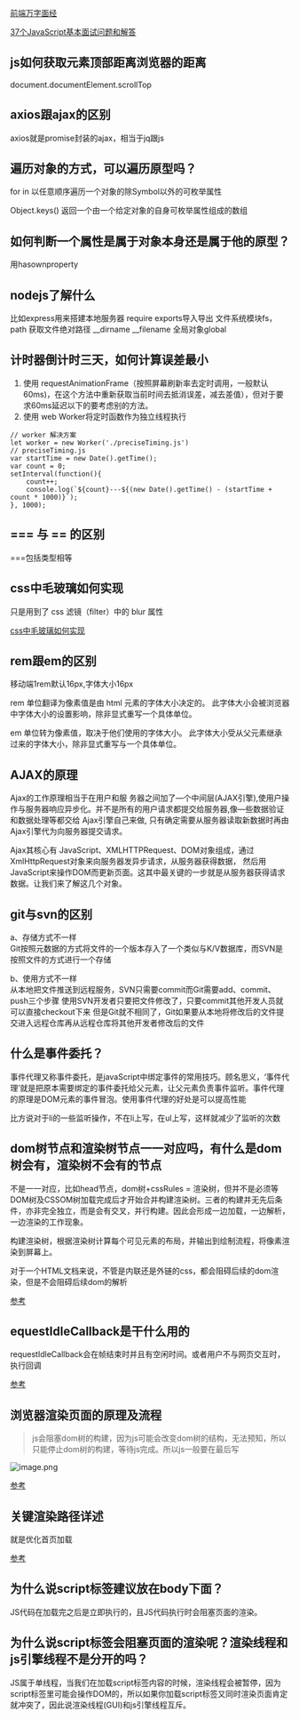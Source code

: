 
[前端万字面经](https://juejin.cn/post/6992767550543265829)

[37个JavaScript基本面试问题和解答](https://mp.weixin.qq.com/s/STRtbYjyPO7dQWRDtiQOlQ)
## js如何获取元素顶部距离浏览器的距离
document.documentElement.scrollTop

## axios跟ajax的区别
axios就是promise封装的ajax，相当于jq跟js

## 遍历对象的方式，可以遍历原型吗？
for in    以任意顺序遍历一个对象的除Symbol以外的可枚举属性

Object.keys() 返回一个由一个给定对象的自身可枚举属性组成的数组

## 如何判断一个属性是属于对象本身还是属于他的原型？
用hasownproperty

## nodejs了解什么
 比如express用来搭建本地服务器 require exports导入导出  文件系统模块fs，path 获取文件绝对路径 __dirname __filename 全局对象global

 ## 计时器倒计时三天，如何计算误差最小
1. 使用 requestAnimationFrame（按照屏幕刷新率去定时调用，一般默认60ms)，在这个方法中重新获取当前时间去抵消误差，减去差值），但对于要求60ms延迟以下的要考虑别的方法。
2. 使用 web Worker将定时函数作为独立线程执行
```
// worker 解决方案 
let worker = new Worker('./preciseTiming.js')
// preciseTiming.js
var startTime = new Date().getTime();
var count = 0;
setInterval(function(){
    count++;
    console.log(`${count}---${(new Date().getTime() - (startTime + count * 1000)}`);
}, 1000);
```

## === 与 == 的区别
===包括类型相等

## css中毛玻璃如何实现
只是用到了 css 滤镜（filter）中的 blur 属性

[css中毛玻璃如何实现](https://www.cnblogs.com/ivan5277/p/10007273.html)

## rem跟em的区别
移动端1rem默认16px,字体大小16px

rem 单位翻译为像素值是由 html 元素的字体大小决定的。 此字体大小会被浏览器中字体大小的设置影响，除非显式重写一个具体单位。

em 单位转为像素值，取决于他们使用的字体大小。 此字体大小受从父元素继承过来的字体大小，除非显式重写与一个具体单位。

## AJAX的原理
Ajax的工作原理相当于在用户和服 务器之间加了—个中间层(AJAX引擎),使用户操作与服务器响应异步化。并不是所有的用户请求都提交给服务器,像—些数据验证和数据处理等都交给 Ajax引擎自己来做, 只有确定需要从服务器读取新数据时再由Ajax引擎代为向服务器提交请求。

Ajax其核心有 JavaScript、XMLHTTPRequest、DOM对象组成，通过XmlHttpRequest对象来向服务器发异步请求，从服务器获得数据， 然后用JavaScript来操作DOM而更新页面。这其中最关键的一步就是从服务器获得请求数据。让我们来了解这几个对象。

## git与svn的区别
a、存储方式不一样<br/>
     Git按照元数据的方式将文件的一个版本存入了一个类似与K/V数据库，而SVN是按照文件的方式进行一个存储

b、使用方式不一样<br/>
    从本地把文件推送到远程服务，SVN只需要commit而Git需要add、commit、push三个步骤
    使用SVN开发者只要把文件修改了，只要commit其他开发人员就可以直接checkout下来
    但是Git就不相同了，Git如果要从本地将修改后的文件提交进入远程仓库再从远程仓库将其他开发者修改后的文件

## 什么是事件委托？
事件代理又称事件委托，是javaScript中绑定事件的常用技巧。顾名思义，‘事件代理’就是把原本需要绑定的事件委托给父元素，让父元素负责事件监听。事件代理的原理是DOM元素的事件冒泡。使用事件代理的好处是可以提高性能

比方说对于li的一些监听操作，不在li上写，在ul上写，这样就减少了监听的次数

## dom树节点和渲染树节点一一对应吗，有什么是dom树会有，渲染树不会有的节点 

不是一一对应，比如head节点，dom树+cssRules = 渲染树，但并不是必须等DOM树及CSSOM树加载完成后才开始合并构建渲染树。三者的构建并无先后条件，亦非完全独立，而是会有交叉，并行构建。因此会形成一边加载，一边解析，一边渲染的工作现象。

构建渲染树，根据渲染树计算每个可见元素的布局，并输出到绘制流程，将像素渲染到屏幕上。

对于一个HTML文档来说，不管是内联还是外链的css，都会阻碍后续的dom渲染，但是不会阻碍后续dom的解析

[参考](https://blog.csdn.net/Gbing1228/article/details/103575756)

## equestIdleCallback是干什么用的
requestIdleCallback会在帧结束时并且有空闲时间。或者用户不与网页交互时，执行回调

[参考](https://www.lagou.com/lgeduarticle/105035.html)

## 浏览器渲染页面的原理及流程
>js会阻塞dom树的构建，因为js可能会改变dom树的结构，无法预知，所以只能停止dom树的构建，等待js完成。所以js一般要在最后写

![image.png](https://p3-juejin.byteimg.com/tos-cn-i-k3u1fbpfcp/3d03fc74582348268cceca5334ea4b6d~tplv-k3u1fbpfcp-watermark.image?)

[参考](https://www.cnblogs.com/chenyoumei/p/9156849.html)

## 关键渲染路径详述
就是优化首页加载

[参考](https://www.cnblogs.com/zechau/p/5979683.html)

## 为什么说script标签建议放在body下面？
JS代码在加载完之后是立即执行的，且JS代码执行时会阻塞页面的渲染。

## 为什么说script标签会阻塞页面的渲染呢？渲染线程和js引擎线程不是分开的吗？
JS属于单线程，当我们在加载script标签内容的时候，渲染线程会被暂停，因为script标签里可能会操作DOM的，所以如果你加载script标签又同时渲染页面肯定就冲突了，因此说渲染线程(GUI)和js引擎线程互斥。